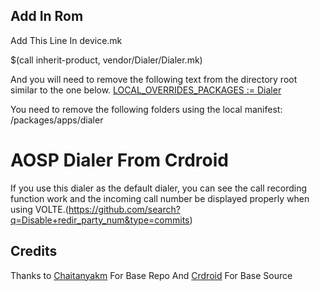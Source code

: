 ## Add In Rom

Add This Line In device.mk

$(call inherit-product, vendor/Dialer/Dialer.mk)

And you will need to remove the following text from the directory root similar to the one below.
[LOCAL_OVERRIDES_PACKAGES := Dialer
](https://gitlab.com/chae0218/vendor-gms-evou/-/commit/6190d05e2b56898db653cb274474cae4b69edb25)

You need to remove the following folders using the local manifest:
/packages/apps/dialer

# AOSP Dialer From Crdroid
If you use this dialer as the default dialer, you can see the call recording function work and the incoming call number be displayed properly when using VOLTE.(https://github.com/search?q=Disable+redir_party_num&type=commits)

## Credits

Thanks to [Chaitanyakm](https://github.com/Chaitanyakm/vendor_bcr) For Base Repo And [Crdroid](https://github.com/crdroidandroid) For Base Source

